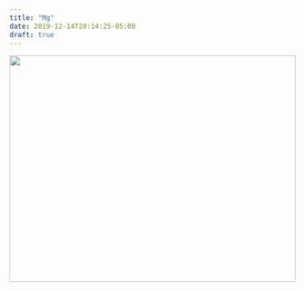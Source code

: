 ```yaml
---
title: "Mg"
date: 2019-12-14T20:14:25-05:00
draft: true
---
```


<div style="height: 400px">
<img src="file:///home/drone/test.svg" style="width: 100%;height: 100%">
</div>


<script src="/mg/panzoom.min.js"></script>
<script>
const graph = document.getElementById("graph"); 
const panzoom = Panzoom(graph, {startScale: 1});
graph.addEventListener('wheel', (e) => {
    console.log(e);
    console.log(panzoom.zoomWithWheel(e));
});
</script>
